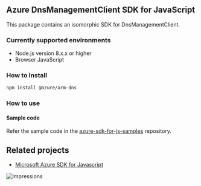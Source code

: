 ## Azure DnsManagementClient SDK for JavaScript

This package contains an isomorphic SDK for DnsManagementClient.

### Currently supported environments

- Node.js version 8.x.x or higher
- Browser JavaScript

### How to Install

```bash
npm install @azure/arm-dns
```

### How to use

#### Sample code

Refer the sample code in the [azure-sdk-for-js-samples](https://github.com/Azure/azure-sdk-for-js-samples) repository.

## Related projects

- [Microsoft Azure SDK for Javascript](https://github.com/Azure/azure-sdk-for-js)


![Impressions](https://azure-sdk-impressions.azurewebsites.net/api/impressions/azure-sdk-for-js%2Fsdk%2Fcdn%2Farm-cdn%2FREADME.png)